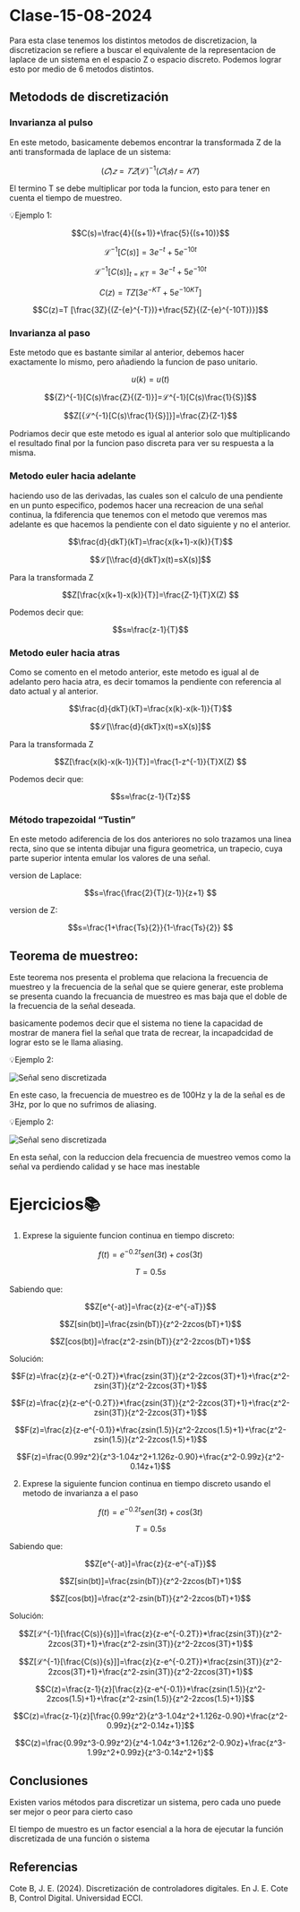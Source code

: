 # Clase-15-08-2024

Para esta clase tenemos los distintos metodos de discretizacion, la discretizacion se refiere a buscar el equivalente de la representacion de laplace de un sistema en el espacio Z o espacio discreto. Podemos lograr esto por medio de 6 metodos distintos.

## Metodods de discretización 

### Invarianza al pulso
En este metodo, basicamente debemos encontrar la transformada Z de la anti transformada de laplace de un sistema:

$$(𝐶)𝑧 =𝑇𝑍{(ℒ)^{-1}(𝐶(𝑠)}𝑡=𝐾𝑇)$$

El termino T se debe multiplicar por toda la funcion, esto para tener en cuenta el tiempo de muestreo.

💡Ejemplo 1: 

$$C(s)=\frac{4}{(s+1)}+\frac{5}{(s+10)}$$

$$ℒ^{-1}[C(s)]={3e}^{-t}+{5e}^{-10t}$$

$$ℒ^{-1}[C(s)]_{t=KT}={3e}^{-t}+{5e}^{-10t}$$

$$C(z)=T Z[{3e}^{-KT}+{5e}^{-10KT}]$$

$$C(z)=T [\frac{3Z}{(Z-{e}^{-T})}+\frac{5Z}{(Z-{e}^{-10T})}]$$

### Invarianza al paso

Este metodo que es bastante similar al anterior, debemos hacer exactamente lo mismo, pero añadiendo la funcion de paso unitario.

$$ u(k)=u(t) $$

$${Z}^{-1}[C(s)\frac{Z}{(Z-1)}]=ℒ^{-1}[C(s)\frac{1}{S}]$$

$$Z[{ℒ^{-1}[C(s)\frac{1}{S}]}]=\frac{Z}{Z-1}$$

Podriamos decir que este metodo es igual al anterior solo que multiplicando el resultado final por la funcion paso discreta para ver su respuesta a la misma.

### Metodo euler hacia adelante

haciendo uso de las derivadas, las cuales son el calculo de una pendiente en un punto especifico, podemos hacer una recreacion de una señal continua, la fdiferencia que tenemos con el metodo que veremos mas adelante es que hacemos la pendiente con el dato siguiente y no el anterior.

$$\frac{d}{dkT}(kT)=\frac{x(k+1)-x(k)}{T}$$

$$ℒ[\\frac{d}{dkT}x(t)=sX(s)]$$

Para la transformada Z

$$Z[\frac{x(k+1)-x(k)}{T}]=\frac{Z-1}{T}X(Z) $$

Podemos decir que:

$$s≈\frac{z-1}{T}$$

### Metodo euler hacia atras

Como se comento en el metodo anterior, este metodo es igual al de adelanto pero hacia atra, es decir tomamos la pendiente con referencia al dato actual y al anterior.

$$\frac{d}{dkT}(kT)=\frac{x(k)-x(k-1)}{T}$$

$$ℒ[\\frac{d}{dkT}x(t)=sX(s)]$$

Para la transformada Z

$$Z[\frac{x(k)-x(k-1)}{T}]=\frac{1-z^{-1}}{T}X(Z) $$

Podemos decir que:

$$s≈\frac{z-1}{Tz}$$

### Método trapezoidal “Tustin”

En este metodo adiferencia de los dos anteriores no solo trazamos una linea recta, sino que se intenta dibujar una figura geometrica, un trapecio, cuya parte superior intenta emular los valores de una señal.

version de Laplace:

$$s=\frac{\frac{2}{T}(z-1)}{z+1} $$

version de Z:

$$s=\frac{1+\frac{Ts}{2}}{1-\frac{Ts}{2}} $$

## Teorema de muestreo:

Este teorema nos presenta el problema que relaciona la frecuencia de muestreo y la frecuencia de la señal que se quiere generar, este problema se presenta cuando la frecuancia de muestreo es mas baja que el doble de la frecuencia de  la señal deseada.

basicamente podemos decir que el sistema no tiene la capacidad de mostrar de manera fiel la señal que trata de recrear, la incapadcidad de lograr esto se le llama aliasing.

💡Ejemplo 2: 


![Señal seno discretizada](/lab1C.D/scope_2.png)

En este caso, la frecuencia de muestreo es de 100Hz y la de la señal es de 3Hz, por lo que no sufrimos de aliasing.

💡Ejemplo 2: 

![Señal seno discretizada](/lab1C.D/scope_5.png)

En esta señal, con la reduccion dela frecuencia de muestreo vemos como la señal va perdiendo calidad y se hace mas inestable

# Ejercicios📚

1) Exprese la siguiente funcion continua en tiempo discreto:

$$f(t)=e^{-0.2t}sen(3t)+cos(3t)$$

$$T=0.5s$$

Sabiendo que:

$$Z[e^{-at}]=\frac{z}{z-e^{-aT}}$$

$$Z[sin(bt)]=\frac{zsin(bT)}{z^2-2zcos(bT)+1}$$

$$Z[cos(bt)]=\frac{z^2-zsin(bT)}{z^2-2zcos(bT)+1}$$

Solución:

$$F(z)=\frac{z}{z-e^{-0.2T}}*\frac{zsin(3T)}{z^2-2zcos(3T)+1}+\frac{z^2-zsin(3T)}{z^2-2zcos(3T)+1}$$

$$F(z)=\frac{z}{z-e^{-0.2T}}*\frac{zsin(3T)}{z^2-2zcos(3T)+1}+\frac{z^2-zsin(3T)}{z^2-2zcos(3T)+1}$$

$$F(z)=\frac{z}{z-e^{-0.1}}*\frac{zsin(1.5)}{z^2-2zcos(1.5)+1}+\frac{z^2-zsin(1.5)}{z^2-2zcos(1.5)+1}$$

$$F(z)=\frac{0.99z^2}{z^3-1.04z^2+1.126z-0.90}+\frac{z^2-0.99z}{z^2-0.14z+1}$$

2) Exprese la siguiente funcion continua en tiempo discreto usando el metodo de invarianza a el paso

$$f(t)=e^{-0.2t}sen(3t)+cos(3t)$$

$$T=0.5s$$

Sabiendo que:

$$Z[e^{-at}]=\frac{z}{z-e^{-aT}}$$

$$Z[sin(bt)]=\frac{zsin(bT)}{z^2-2zcos(bT)+1}$$

$$Z[cos(bt)]=\frac{z^2-zsin(bT)}{z^2-2zcos(bT)+1}$$

Solución:

$$Z[ℒ^{-1}[\frac{C(s)}{s}]]=\frac{z}{z-e^{-0.2T}}*\frac{zsin(3T)}{z^2-2zcos(3T)+1}+\frac{z^2-zsin(3T)}{z^2-2zcos(3T)+1}$$

$$Z[ℒ^{-1}[\frac{C(s)}{s}]]=\frac{z}{z-e^{-0.2T}}*\frac{zsin(3T)}{z^2-2zcos(3T)+1}+\frac{z^2-zsin(3T)}{z^2-2zcos(3T)+1}$$

$$C(z)=\frac{z-1}{z}[\frac{z}{z-e^{-0.1}}*\frac{zsin(1.5)}{z^2-2zcos(1.5)+1}+\frac{z^2-zsin(1.5)}{z^2-2zcos(1.5)+1}]$$

$$C(z)=\frac{z-1}{z}[\frac{0.99z^2}{z^3-1.04z^2+1.126z-0.90}+\frac{z^2-0.99z}{z^2-0.14z+1}]$$

$$C(z)=\frac{0.99z^3-0.99z^2}{z^4-1.04z^3+1.126z^2-0.90z}+\frac{z^3-1.99z^2+0.99z}{z^3-0.14z^2+1}$$

## Conclusiones

Existen varios métodos para discretizar un sistema, pero cada uno puede ser mejor o peor para cierto caso

El tiempo de muestro es un factor esencial a la hora de ejecutar la función discretizada de una función o sistema


## Referencias

Cote B, J. E. (2024). Discretización de controladores digitales. En J. E. Cote B, Control Digital. Universidad ECCI.

